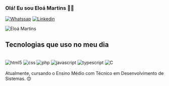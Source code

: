 ### Olá! Eu sou Eloá Martins 🖐🏻

[![Whatssap](https://img.shields.io/badge/WhatsApp-25D366?style=for-the-badge&logo=whatsapp&logoColor=Black)](https://wa.me/5519999996710)
[![Linkedin](https://img.shields.io/badge/LinkedIn-0077B5?style=for-the-badge&logo=linkedin&logoColor=white)](https://www.linkedin.com/in/elo%C3%A1-martins-barreiros-14b628277/)


![Eloá Martins](https://github-readme-stats.vercel.app/api?username=eloa130906&show_icons=true&theme=radical)

## Tecnologias que uso no meu dia 

<div style="display: inline_block"><br/>
    <img align="center" alt="html5" src="https://img.shields.io/badge/HTML5-E34F26?style=for-the-badge&logo=html5&logoColor=white"/>
    <img align="center" alt="css" src="https://img.shields.io/badge/CSS3-1572B6?style=for-the-badge&logo=css3&logoColor=white"/>
    <img align="center" alt="php" src="https://img.shields.io/badge/PHP-777BB4?style=for-the-badge&logo=php&logoColor=white"/>
    <img align="center" alt="javascript" src="https://img.shields.io/badge/JavaScript-323330?style=for-the-badge&logo=javascript&logoColor=F7DF1E"/>
    <img align="center" alt="typescript" src="https://img.shields.io/badge/TypeScript-007ACC?style=for-the-badge&logo=typescript&logoColor=white"/>
    <img align="center" alt="C" src="[https://img.shields.io/badge/TypeScript-007ACC?style=for-the-badge&logo=typescript&logoColor=white](https://img.icons8.com/color/512/c-programming.png)"/>
    
</div>  
<br>
Atualmente, cursando o Ensino Médio com Técnico em Desenvolvimento de Sistemas. 😊
